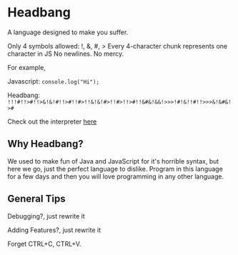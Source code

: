 # Headbang
A language designed to make you suffer.

Only 4 symbols allowed: !, &, #, >
Every 4-character chunk represents one character in JS
No newlines. No mercy.

For example,

Javascript: ```console.log("Hi");```

Headbang: ```!!!#!!>#!!>&!&!#!!>#!!#>!!&!&!#>!!#>!!>#!!&#&!&&!>>>!#!&!!#!!>>>&!&#&!>#```

Check out the interpreter [here](https://sacrafex.github.io/Headbang/interpreter.html)

## Why Headbang?
We used to make fun of Java and JavaScript for it's horrible syntax, but here we go, just the perfect language to dislike. Program in this language for a few days and then you will love programming in any other language.

## General Tips
Debugging?, just rewrite it

Adding Features?, just rewrite it

Forget CTRL+C, CTRL+V.
